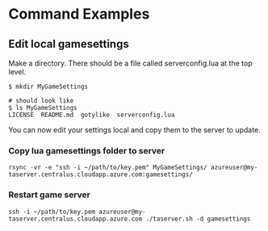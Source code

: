 # Command Examples

## Edit local gamesettings
Make a directory. There should be a file called serverconfig.lua at the top level.
```
$ mkdir MyGameSettings

# should look like
$ ls MyGameSettings
LICENSE  README.md  gotylike  serverconfig.lua
```

You can now edit your settings local and copy them to the server to update.

### Copy lua gamesettings folder to server
```
rsync -vr -e "ssh -i ~/path/to/key.pem" MyGameSettings/ azureuser@my-taserver.centralus.cloudapp.azure.com:gamesettings/
```

### Restart game server
```
ssh -i ~/path/to/key.pem azureuser@my-taserver.centralus.cloudapp.azure.com ./taserver.sh -d gamesettings
```
